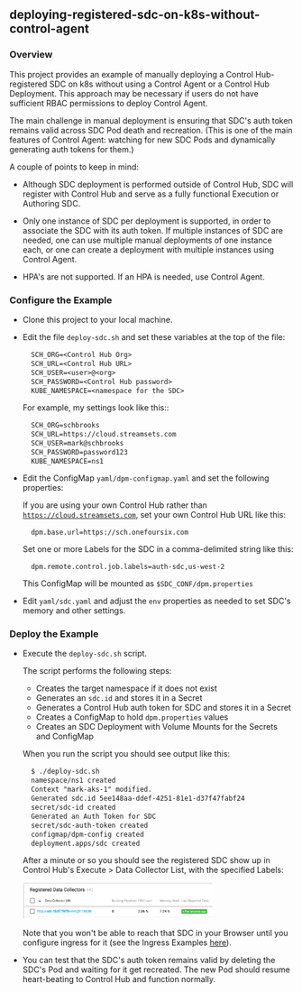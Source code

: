 ## deploying-registered-sdc-on-k8s-without-control-agent

### Overview

This project provides an example of manually deploying a Control Hub-registered SDC on k8s without using a Control Agent or a Control Hub Deployment.  This approach may be necessary if users do not have sufficient RBAC permissions to deploy Control Agent.

The main challenge in manual deployment is ensuring that SDC's auth token remains valid across SDC Pod death and recreation. (This is one of the main features of Control Agent: watching for new SDC Pods and dynamically generating auth tokens for them.)

A couple of points to keep in mind:

- Although SDC deployment is performed outside of Control Hub, SDC will register with Control Hub and serve as a fully functional Execution or Authoring SDC.  

- Only one instance of SDC per deployment is supported, in order to associate the SDC with its auth token. If multiple instances of SDC are needed, one can use multiple manual deployments of one instance each, or one can create a deployment with multiple instances using Control Agent.

- HPA's are not supported.   If an HPA is needed, use Control Agent.


### Configure the Example

- Clone this project to your local machine.

- Edit the file <code>deploy-sdc.sh</code> and set these variables at the top of the file:

        SCH_ORG=<Control Hub Org>               
        SCH_URL=<Control Hub URL>         
        SCH_USER=<user>@<org>           
        SCH_PASSWORD=<Control Hub password>          
        KUBE_NAMESPACE=<namespace for the SDC>
        
  For example, my settings look like this::

        SCH_ORG=schbrooks               
        SCH_URL=https://cloud.streamsets.com         
        SCH_USER=mark@schbrooks           
        SCH_PASSWORD=password123         
        KUBE_NAMESPACE=ns1

- Edit the ConfigMap <code>yaml/dpm-configmap.yaml</code> and set the following properties:

  If you are using your own Control Hub rather than <code>https://cloud.streamsets.com</code>, set your own Control Hub URL like this:
  
        dpm.base.url=https://sch.onefoursix.com
  
  Set one or more Labels for the SDC in a comma-delimited string like this:
  
        dpm.remote.control.job.labels=auth-sdc,us-west-2
        
  This ConfigMap will be mounted as <code>$SDC_CONF/dpm.properties</code>
    

- Edit <code>yaml/sdc.yaml</code> and adjust the <code>env</code> properties as needed to set SDC's memory and other settings.

### Deploy the Example
  
- Execute the <code>deploy-sdc.sh</code> script.  

  The script performs the following steps:
  
  - Creates the target namespace if it does not exist
  - Generates an <code>sdc.id</code> and stores it in a Secret
  - Generates a Control Hub auth token for SDC and stores it in a Secret
  - Creates a ConfigMap to hold <code>dpm.properties</code> values
  - Creates an SDC Deployment with Volume Mounts for the Secrets and ConfigMap
  
   When you run the script you should see output like this:

        $ ./deploy-sdc.sh
        namespace/ns1 created
        Context "mark-aks-1" modified.
        Generated sdc.id 5ee148aa-ddef-4251-81e1-d37f47fabf24
        secret/sdc-id created
        Generated an Auth Token for SDC
        secret/sdc-auth-token created
        configmap/dpm-config created
        deployment.apps/sdc created
        
  After a minute or so you should see the registered SDC show up in Control Hub's Execute >  Data Collector List, with the specified Labels:
  
  <img src="images/registered-sdc.png" width="70%">
  
  Note that you won't be able to reach that SDC in your Browser until you configure ingress for it (see the Ingress Examples [here](https://github.com/streamsets/tutorials/tree/master/tutorial-kubernetes-deployment/8-ingress)). 
  

- You can test that the SDC's auth token remains valid by deleting the SDC's Pod and waiting for it get recreated.  The new Pod should resume heart-beating to Control Hub and function normally.
   
